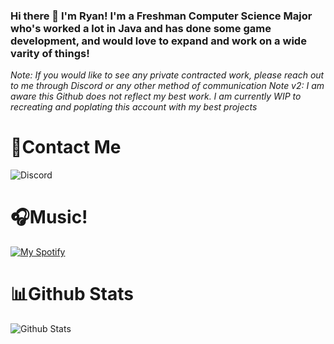 ### Hi there 👋 I'm Ryan! I'm a Freshman Computer Science Major who's worked a lot in Java and has done some game development, and would love to expand and work on a wide varity of things!

_Note: If you would like to see any private contracted work, please reach out to me through Discord or any other method of communication_
_Note v2: I am aware this Github does not reflect my best work. I am currently WIP to recreating and poplating this account with my best projects_

# 📨Contact Me 
![Discord](https://discord-readme-badge.vercel.app/api?id=151474463550996480)


# 🎧Music!
[![My Spotify](https://spotify-github-profile.vercel.app/api/view?uid=ryano_1310&cover_image=false&theme=default&bar_color=53b14f&bar_color_cover=true)](https://spotify-github-profile.vercel.app/api/view?uid=ryano_1310&redirect=true)


# 📊Github Stats
![Github Stats](https://github-readme-stats.vercel.app/api?username=therealryguy&show_icons=true&theme=github_dark)
